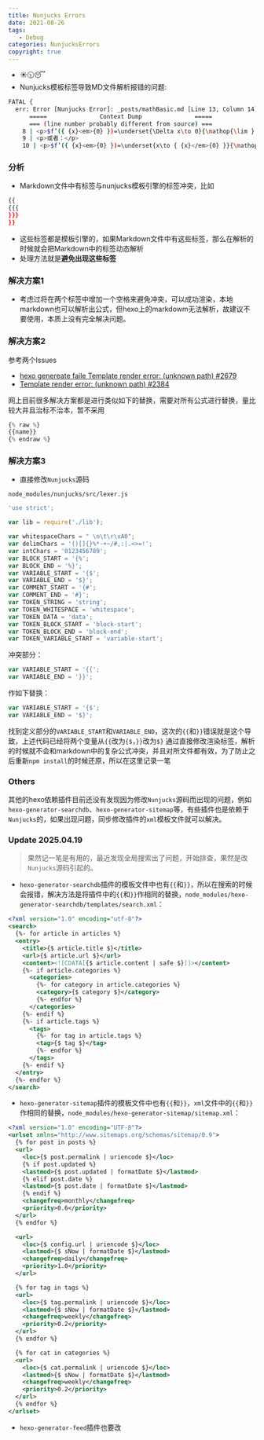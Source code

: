 ```yaml
---
title: Nunjucks Errors
date: 2021-08-26
tags: 
   - Debug
categories: NunjucksErrors
copyright: true
---
```


- :sunny::clock1030::sleeping:
- Nunjucks模板标签导致MD文件解析报错的问题:

``` bash
FATAL {
  err: Error [Nunjucks Error]: _posts/mathBasic.md [Line 13, Column 14] expected variable end
      =====               Context Dump               =====
      === (line number probably different from source) ===
    8 | <p>$f’({ {x}<em>{0} })=\underset{\Delta x\to 0}{\mathop{\lim } },\frac{f({ {x}</em>{0} }+\Delta x)-f({ {x}_{0} })}{\Delta x}$    （1）</p>
    9 | <p>或者：</p>
    10 | <p>$f’({ {x}<em>{0} })=\underset{x\to { {x}</em>{0} }}{\mathop{\lim } },\frac{f(x)-f({ {x}<em>{0} })}{x-{ {x}</em>{0} }}$           （2）</p>

```
<!--more-->

### 分析

- Markdown文件中有标签与nunjucks模板引擎的标签冲突，比如

``` bash
{{
{{{
}}}    
}}
```

- 这些标签都是模板引擎的，如果Markdown文件中有这些标签，那么在解析的时候就会把Markdown中的标签动态解析
- 处理方法就是**避免出现这些标签**

### 解决方案1

- 考虑过将在两个标签中增加一个空格来避免冲突，可以成功渲染，本地markdown也可以解析出公式，但hexo上的markdowm无法解析，故建议不要使用，本质上没有完全解决问题。

### 解决方案2

参考两个Issues

- [hexo genereate faile Template render error: (unknown path) #2679][1]
- [Template render error: (unknown path) #2384][2]

网上目前很多解决方案都是进行类似如下的替换，需要对所有公式进行替换，量比较大并且治标不治本，暂不采用

``` python
{% raw %}
{{name}}
{% endraw %}
```

### 解决方案3

- 直接修改`Nunjucks`源码

`node_modules/nunjucks/src/lexer.js`

``` js
'use strict';

var lib = require('./lib');

var whitespaceChars = " \n\t\r\xA0";
var delimChars = '()[]{}%*-+~/#,:|.<>=!';
var intChars = '0123456789';
var BLOCK_START = '{%';
var BLOCK_END = '%}';
var VARIABLE_START = '{$';
var VARIABLE_END = '$}';
var COMMENT_START = '{#';
var COMMENT_END = '#}';
var TOKEN_STRING = 'string';
var TOKEN_WHITESPACE = 'whitespace';
var TOKEN_DATA = 'data';
var TOKEN_BLOCK_START = 'block-start';
var TOKEN_BLOCK_END = 'block-end';
var TOKEN_VARIABLE_START = 'variable-start';
```

冲突部分：

``` js
var VARIABLE_START = '{{';
var VARIABLE_END = '}}';
```

作如下替换：

``` js
var VARIABLE_START = '{$';
var VARIABLE_END = '$}';
```

找到定义部分的`VARIABLE_START`和`VARIABLE_END`，这次的`{{`和`}}`错误就是这个导致，上述代码已经将两个变量从`{{`改为`{$`，`}}`改为`$}`
通过直接修改渲染标签，解析的时候就不会和markdown中的复杂公式冲突，并且对所文件都有效，为了防止之后重新`npm install`的时候还原，所以在这里记录一笔

### Others

其他的hexo依赖插件目前还没有发现因为修改`Nunjucks`源码而出现的问题，例如`hexo-generator-searchdb`、`hexo-generator-sitemap`等，有些插件也是依赖于`Nunjucks`的，如果出现问题，同步修改插件的`xml`模板文件就可以解决。

### Update 2025.04.19

> 果然记一笔是有用的，最近发现全局搜索出了问题，开始排查，果然是改`Nunjucks`源码引起的。

- `hexo-generator-searchdb`插件的模板文件中也有`{{`和`}}`，所以在搜索的时候会报错，解决方法是将插件中的`{{`和`}}`作相同的替换，`node_modules/hexo-generator-searchdb/templates/search.xml`：

``` xml
<?xml version="1.0" encoding="utf-8"?>
<search>
  {%- for article in articles %}
  <entry>
    <title>{$ article.title $}</title>
    <url>{$ article.url $}</url>
    <content><![CDATA[{$ article.content | safe $}]]></content>
    {%- if article.categories %}
      <categories>
        {%- for category in article.categories %}
        <category>{$ category $}</category>
        {%- endfor %}
      </categories>
    {%- endif %}
    {%- if article.tags %}
      <tags>
        {%- for tag in article.tags %}
        <tag>{$ tag $}</tag>
        {%- endfor %}
      </tags>
    {%- endif %}
  </entry>
  {%- endfor %}
</search>
```

- `hexo-generator-sitemap`插件的模板文件中也有`{{`和`}}`，`xml`文件中的`{{`和`}}`作相同的替换，`node_modules/hexo-generator-sitemap/sitemap.xml`：

``` xml
<?xml version="1.0" encoding="UTF-8"?>
<urlset xmlns="http://www.sitemaps.org/schemas/sitemap/0.9">
  {% for post in posts %}
  <url>
    <loc>{$ post.permalink | uriencode $}</loc>
    {% if post.updated %}
    <lastmod>{$ post.updated | formatDate $}</lastmod>
    {% elif post.date %}
    <lastmod>{$ post.date | formatDate $}</lastmod>
    {% endif %}
    <changefreq>monthly</changefreq>
    <priority>0.6</priority>
  </url>
  {% endfor %}

  <url>
    <loc>{$ config.url | uriencode $}</loc>
    <lastmod>{$ sNow | formatDate $}</lastmod>
    <changefreq>daily</changefreq>
    <priority>1.0</priority>
  </url>

  {% for tag in tags %}
  <url>
    <loc>{$ tag.permalink | uriencode $}</loc>
    <lastmod>{$ sNow | formatDate $}</lastmod>
    <changefreq>weekly</changefreq>
    <priority>0.2</priority>
  </url>
  {% endfor %}

  {% for cat in categories %}
  <url>
    <loc>{$ cat.permalink | uriencode $}</loc>
    <lastmod>{$ sNow | formatDate $}</lastmod>
    <changefreq>weekly</changefreq>
    <priority>0.2</priority>
  </url>
  {% endfor %}
</urlset>
```

- `hexo-generator-feed`插件也要改

[1]: https://github.com/hexojs/hexo/issues/2679
[2]: https://github.com/hexojs/hexo/issues/2384
